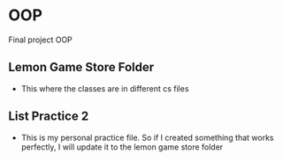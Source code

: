# OOP
Final project OOP

## Lemon Game Store Folder

- This where the classes are in different cs files

## List Practice 2

- This is my personal practice file. So if I created something that works perfectly, I will update it to the lemon game store folder
